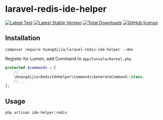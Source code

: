 # laravel-redis-ide-helper

[![Latest Test](https://github.com/huangdijia/laravel-redis-ide-helper/workflows/tests/badge.svg)](https://github.com/huangdijia/laravel-redis-ide-helper/actions)
[![Latest Stable Version](https://img.shields.io/packagist/v/huangdijia/laravel-redis-ide-helper)](https://packagist.org/packages/huangdijia/laravel-redis-ide-helper)
[![Total Downloads](https://img.shields.io/packagist/dt/huangdijia/laravel-redis-ide-helper)](https://packagist.org/packages/huangdijia/laravel-redis-ide-helper)
[![GitHub license](https://img.shields.io/github/license/huangdijia/laravel-redis-ide-helper)](https://github.com/huangdijia/laravel-redis-ide-helper)

## Installation

```shell
composer require huangdijia/laravel-redis-ide-helper --dev
```

Register for Lumen, add Command to `app/Console/Kernel.php`

```php
protected $commands = [
    // ...
    \Huangdijia\RedisIdeHelper\Commands\GenerateCommand::class,
    // ...
];
```

## Usage

```shell
php artisan ide-helper:redis
```
